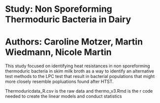 # Study: Non Sporeforming Thermoduric Bacteria in Dairy
# Authors: Caroline Motzer, Martin Wiedmann, Nicole Martin
This study focused on identifying heat resistances in non sporeforming thermoduric bacteria in skim milk broth as a way to identify an alternative test methods to the LPC test that result in bacterial populations that might more closely resemble popluations found after HTST.

Thermoduricdata_R.csv is the raw data and thermo_v3.Rmd is the r code needed to create the linear models and conduct statistics 
